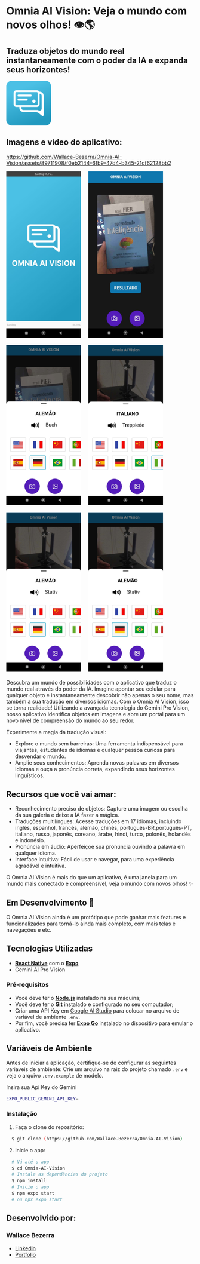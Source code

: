 # Omnia AI Vision: Veja o mundo com novos olhos! 👁️🌎

## Traduza objetos do mundo real instantaneamente com o poder da IA e expanda seus horizontes!

<img alt="image-00" width="120px" src="./.github/icone.png"/>

## Imagens e video do aplicativo:




https://github.com/Wallace-Bezerra/Omnia-AI-Vision/assets/89711908/f0eb2144-6fb9-47d4-b345-21cf62128bb2

<div style="display: flex; gap: 20px; flex-wrap: wrap; margin-bottom: 20px;">
  <img alt="image-00" width="200px" src="./.github/tela1.png"/>
  <img alt="image-00" width="200px" src="./.github/tela2.png"/>
  <img alt="image-00" width="200px" src="./.github/tela3.png"/>
  <img alt="image-00" width="200px" src="./.github/tela4.png"/>
  <img alt="image-00" width="200px" src="./.github/tela5.png"/>
  <img alt="image-00" width="200px" src="./.github/tela5.png"/>
</div>

Descubra um mundo de possibilidades com o aplicativo que traduz o mundo real através do poder da IA. Imagine apontar seu celular para qualquer objeto e instantaneamente descobrir não apenas o seu nome, mas também a sua tradução em diversos idiomas. Com o Omnia AI Vision, isso se torna realidade! Utilizando a avançada tecnologia do Gemini Pro Vision, nosso aplicativo identifica objetos em imagens e abre um portal para um novo nível de compreensão do mundo ao seu redor.

Experimente a magia da tradução visual:

- Explore o mundo sem barreiras: Uma ferramenta indispensável para viajantes, estudantes de idiomas e qualquer pessoa curiosa para desvendar o mundo.
- Amplie seus conhecimentos: Aprenda novas palavras em diversos idiomas e ouça a pronúncia correta, expandindo seus horizontes linguísticos.

## Recursos que você vai amar:

- Reconhecimento preciso de objetos: Capture uma imagem ou escolha da sua galeria e deixe a IA fazer a mágica.
- Traduções multilíngues: Acesse traduções em 17 idiomas, incluindo inglês, espanhol, francês, alemão, chinês, português-BR,português-PT, italiano, russo, japonês, coreano, árabe, hindi, turco, polonês, holandês e indonésio.
- Pronúncia em áudio: Aperfeiçoe sua pronúncia ouvindo a palavra em qualquer idioma.
- Interface intuitiva: Fácil de usar e navegar, para uma experiência agradável e intuitiva.

O Omnia AI Vision é mais do que um aplicativo, é uma janela para um mundo mais conectado e compreensível, veja o mundo com novos olhos! ✨

## Em Desenvolvimento 🚀

O Omnia AI Vision ainda é um protótipo que pode ganhar mais features e funcionalizades para torná-lo ainda mais completo, com mais telas e navegações e etc.

## Tecnologias Utilizadas

- **[React Native](http://facebook.github.io/react-native/)** com o **[Expo](https://expo.io/)**
- Gemini AI Pro Vision

### Pré-requisitos

- Você deve ter o **[Node.js](https://nodejs.org/en/)** instalado na sua máquina;
- Você deve ter o **[Git](https://git-scm.com/)** instalado e configurado no seu computador;
- Criar uma API Key em [Google AI Studio](https://aistudio.google.com/) para colocar no arquivo de variável de ambiente `.env`.
- Por fim, você precisa ter **[Expo Go](https://expo.dev/go)** instalado no dispositivo para emular o aplicativo.

## Variáveis de Ambiente

Antes de iniciar a aplicação, certifique-se de configurar as seguintes variáveis de ambiente:
Crie um arquivo na raiz do projeto chamado `.env` e veja o arquivo `.env.example` de modelo.

Insira sua Api Key do Gemini

```bash
EXPO_PUBLIC_GEMINI_API_KEY=
```

### Instalação

1. Faça o clone do repositório:

```bash
  $ git clone (https://github.com/Wallace-Bezerra/Omnia-AI-Vision)
```

2. Inicie o app:

```bash
  # Vá até o app
  $ cd Omnia-AI-Vision
  # Instale as dependências do projeto
  $ npm install
  # Inicie o app
  $ npm expo start
  # ou npx expo start
```

## Desenvolvido por:

### Wallace Bezerra

- [Linkedin](https://www.linkedin.com/in/wallace-bezerra/)
- [Portfolio](https://www.wallacebezerra.com/)
